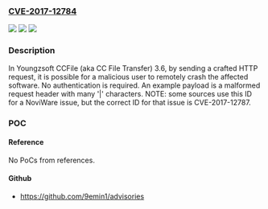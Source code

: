 ### [CVE-2017-12784](https://cve.mitre.org/cgi-bin/cvename.cgi?name=CVE-2017-12784)
![](https://img.shields.io/static/v1?label=Product&message=n%2Fa&color=blue)
![](https://img.shields.io/static/v1?label=Version&message=n%2Fa&color=blue)
![](https://img.shields.io/static/v1?label=Vulnerability&message=n%2Fa&color=brighgreen)

### Description

In Youngzsoft CCFile (aka CC File Transfer) 3.6, by sending a crafted HTTP request, it is possible for a malicious user to remotely crash the affected software. No authentication is required. An example payload is a malformed request header with many '|' characters. NOTE: some sources use this ID for a NoviWare issue, but the correct ID for that issue is CVE-2017-12787.

### POC

#### Reference
No PoCs from references.

#### Github
- https://github.com/9emin1/advisories


